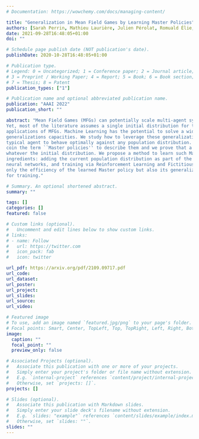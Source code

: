 ```yaml
---
# Documentation: https://wowchemy.com/docs/managing-content/

title: "Generalization in Mean Field Games by Learning Master Policies"
authors: [Sarah Perrin, Mathieu Laurière, Julien Pérolat, Romuald Élie, Matthieu Geist, Olivier Pietquin]
date: 2021-09-28T16:48:05+01:00
doi: ""

# Schedule page publish date (NOT publication's date).
publishDate: 2020-10-28T16:48:05+01:00

# Publication type.
# Legend: 0 = Uncategorized; 1 = Conference paper; 2 = Journal article;
# 3 = Preprint / Working Paper; 4 = Report; 5 = Book; 6 = Book section;
# 7 = Thesis; 8 = Patent
publication_types: ["1"]

# Publication name and optional abbreviated publication name.
publication: "AAAI 2022"
publication_short: ""

abstract: "Mean Field Games (MFGs) can potentially scale multi-agent systems to extremely large populations of agents. 
Yet, most of the literature assumes a single initial distribution for the agents, which limits the practical 
applications of MFGs. Machine Learning has the potential to solve a wider diversity of MFG problems thanks to 
generalizations capacities. We study how to leverage these generalization properties to learn policies enabling a 
typical agent to behave optimally against any population distribution. In reference to the Master equation in MFGs, we 
coin the term ``Master policies'' to describe them and we prove that a single Master policy provides a Nash equilibrium, 
whatever the initial distribution. We propose a method to learn such Master policies. Our approach relies on three 
ingredients: adding the current population distribution as part of the observation, approximating Master policies with 
neural networks, and training via Reinforcement Learning and Fictitious Play. We illustrate on numerical examples not 
only the efficiency of the learned Master policy but also its generalization capabilities beyond the distributions used 
for training."

# Summary. An optional shortened abstract.
summary: ""

tags: []
categories: []
featured: false

# Custom links (optional).
#   Uncomment and edit lines below to show custom links.
# links:
# - name: Follow
#   url: https://twitter.com
#   icon_pack: fab
#   icon: twitter

url_pdf: https://arxiv.org/pdf/2109.09717.pdf
url_code:
url_dataset:
url_poster:
url_project:
url_slides:
url_source:
url_video:

# Featured image
# To use, add an image named `featured.jpg/png` to your page's folder. 
# Focal points: Smart, Center, TopLeft, Top, TopRight, Left, Right, BottomLeft, Bottom, BottomRight.
image:
  caption: ""
  focal_point: ""
  preview_only: false

# Associated Projects (optional).
#   Associate this publication with one or more of your projects.
#   Simply enter your project's folder or file name without extension.
#   E.g. `internal-project` references `content/project/internal-project/index.md`.
#   Otherwise, set `projects: []`.
projects: []

# Slides (optional).
#   Associate this publication with Markdown slides.
#   Simply enter your slide deck's filename without extension.
#   E.g. `slides: "example"` references `content/slides/example/index.md`.
#   Otherwise, set `slides: ""`.
slides: ""
---
```

